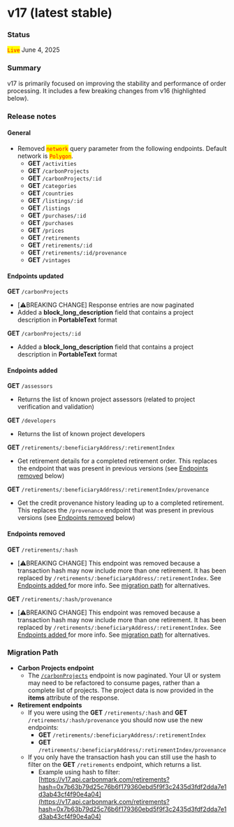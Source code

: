 # v17 (latest stable)

### Status

<mark style="color:red;">`Live`</mark> June 4, 2025

### Summary

v17 is primarily focused on improving the stability and performance of order processing. It includes a few breaking changes from v16 (highlighted below).

### Release notes

#### **General**

* Removed <mark style="color:red;">`network`</mark> query parameter from the following endpoints. Default network is <mark style="color:red;">`Polygon`</mark>.
  * **GET** `/activities`
  * **GET** `/carbonProjects`
  * **GET** `/carbonProjects/:id`
  * **GET** `/categories`
  * **GET** `/countries`
  * **GET** `/listings/:id`
  * **GET** `/listings`
  * **GET** `/purchases/:id`
  * **GET** `/purchases`
  * **GET** `/prices`
  * **GET** `/retirements`
  * **GET** `/retirements/:id`
  * **GET** `/retirements/:id/provenance`
  * **GET** `/vintages`

#### **Endpoints updated**

**GET** `/carbonProjects`

* \[⚠️BREAKING CHANGE] Response entries are now paginated
* Added a **block\_long\_description** field that contains a project description in **PortableText** format

**GET** `/carbonProjects/:id`

* Added a **block\_long\_description** field that contains a project description in **PortableText** format

#### **Endpoints added**

**GET** `/assessors`

* Returns the list of known project assessors (related to project verification and validation)

**GET** `/developers`

* Returns the list of known project developers

**GET** `/retirements/:beneficiaryAddress/:retirementIndex`

* Get retirement details for a completed retirement order. This replaces the endpoint that was present in previous versions (see [Endpoints removed](v17-latest-stable.md#endpoints-removed) below)

**GET** `/retirements/:beneficiaryAddress/:retirementIndex/provenance`

* Get the credit provenance history leading up to a completed retirement. This replaces the `/provenance` endpoint that was present in previous versions (see [Endpoints removed](v17-latest-stable.md#endpoints-removed) below)

#### **Endpoints removed**

**GET** `/retirements/:hash`

* \[⚠️BREAKING CHANGE] This endpoint was removed because a transaction hash may now include more than one retirement. It has been replaced by `/retirements/:beneficiaryAddress/:retirementIndex`. See [Endpoints added ](v17-latest-stable.md#endpoints-added)for more info. See [migration path](v17-latest-stable.md#migration-path) for alternatives.

**GET** `/retirements/:hash/provenance`

* \[⚠️BREAKING CHANGE] This endpoint was removed because a transaction hash may now include more than one retirement. It has been replaced by `/retirements/:beneficiaryAddress/:retirementIndex`. See [Endpoints added ](v17-latest-stable.md#endpoints-added)for more info. See [migration path](v17-latest-stable.md#migration-path) for alternatives.

### Migration Path

* **Carbon Projects endpoint**
  * The [`/carbonProjects`](https://v17.api.carbonmark.com/#/paths/carbonProjects/get) endpoint is now paginated. Your UI or system may need to be refactored to consume pages, rather than a complete list of projects. The project data is now provided in the **items** attribute of the response.
* **Retirement endpoints**
  * If you were using the **GET** `/retirements/:hash` and **GET** `/retirements/:hash/provenance` you should now use the new endpoints:
    * **GET** `/retirements/:beneficiaryAddress/:retirementIndex`
    * **GET** `/retirements/:beneficiaryAddress/:retirementIndex/provenance`
  * If you only have the transaction hash you can still use the hash to filter on the **GET** `/retirements` endpoint, which returns a list.
    * Example using hash to filter:\
      [https://v17.api.carbonmark.com/retirements?hash=0x7b63b79d25c76b6f179360ebd5f9f3c2435d3fdf2dda7e1d3ab43cf4f90e4a04](https://v17.api.carbonmark.com/retirements?hash=0x7b63b79d25c76b6f179360ebd5f9f3c2435d3fdf2dda7e1d3ab43cf4f90e4a04)
